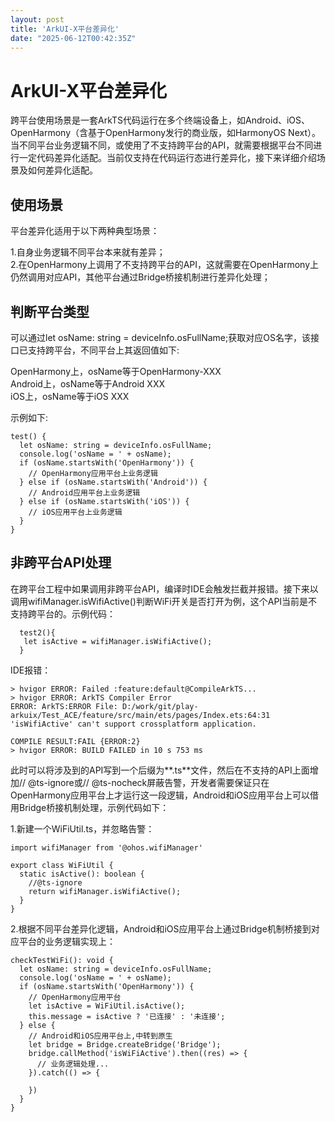 ```yaml
---
layout: post
title: 'ArkUI-X平台差异化'
date: "2025-06-12T00:42:35Z"
---
```

ArkUI-X平台差异化
============

跨平台使用场景是一套ArkTS代码运行在多个终端设备上，如Android、iOS、OpenHarmony（含基于OpenHarmony发行的商业版，如HarmonyOS Next）。当不同平台业务逻辑不同，或使用了不支持跨平台的API，就需要根据平台不同进行一定代码差异化适配。当前仅支持在代码运行态进行差异化，接下来详细介绍场景及如何差异化适配。

使用场景
----

平台差异化适用于以下两种典型场景：

1.自身业务逻辑不同平台本来就有差异；  
2.在OpenHarmony上调用了不支持跨平台的API，这就需要在OpenHarmony上仍然调用对应API，其他平台通过Bridge桥接机制进行差异化处理；

判断平台类型
------

可以通过let osName: string = deviceInfo.osFullName;获取对应OS名字，该接口已支持跨平台，不同平台上其返回值如下:

OpenHarmony上，osName等于OpenHarmony-XXX  
Android上，osName等于Android XXX  
iOS上，osName等于iOS XXX

示例如下:

    test() {
      let osName: string = deviceInfo.osFullName;
      console.log('osName = ' + osName);
      if (osName.startsWith('OpenHarmony')) {
        // OpenHarmony应用平台上业务逻辑
      } else if (osName.startsWith('Android')) {
        // Android应用平台上业务逻辑
      } else if (osName.startsWith('iOS')) {
        // iOS应用平台上业务逻辑
      }
    }
    

非跨平台API处理
---------

在跨平台工程中如果调用非跨平台API，编译时IDE会触发拦截并报错。接下来以调用wifiManager.isWifiActive()判断WiFi开关是否打开为例，这个API当前是不支持跨平台的。示例代码：

      test2(){
       let isActive = wifiManager.isWifiActive();
      }
    

IDE报错：

    > hvigor ERROR: Failed :feature:default@CompileArkTS... 
    > hvigor ERROR: ArkTS Compiler Error
    ERROR: ArkTS:ERROR File: D:/work/git/play-arkuix/Test_ACE/feature/src/main/ets/pages/Index.ets:64:31
    'isWifiActive' can't support crossplatform application.
    
    COMPILE RESULT:FAIL {ERROR:2}
    > hvigor ERROR: BUILD FAILED in 10 s 753 ms 
    

此时可以将涉及到的API写到一个后缀为**.ts**文件，然后在不支持的API上面增加// @ts-ignore或// @ts-nocheck屏蔽告警，开发者需要保证只在OpenHarmony应用平台上才运行这一段逻辑，Android和iOS应用平台上可以借用Bridge桥接机制处理，示例代码如下：

1.新建一个WiFiUtil.ts，并忽略告警：

    import wifiManager from '@ohos.wifiManager'
    
    export class WiFiUtil {
      static isActive(): boolean {
        //@ts-ignore
        return wifiManager.isWifiActive();
      }
    }
    

2.根据不同平台差异化逻辑，Android和iOS应用平台上通过Bridge机制桥接到对应平台的业务逻辑实现上：

    checkTestWiFi(): void {
      let osName: string = deviceInfo.osFullName;
      console.log('osName = ' + osName);
      if (osName.startsWith('OpenHarmony')) {
        // OpenHarmony应用平台
        let isActive = WiFiUtil.isActive();
        this.message = isActive ? '已连接' : '未连接';
      } else {
        // Android和iOS应用平台上,中转到原生
        let bridge = Bridge.createBridge('Bridge');
        bridge.callMethod('isWiFiActive').then((res) => {
          // 业务逻辑处理...
        }).catch(() => {
    
        })
      }
    }